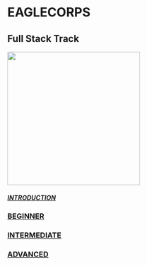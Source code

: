 # **EAGLECORPS**

## Full Stack Track

<img align="center" width="300" src="https://thehappypuppysite.com/wp-content/uploads/2017/10/Cute-Dog-Names-HP-long.jpg">

##### [INTRODUCTION](http://github.com)
### [BEGINNER](http://github.com)
### [INTERMEDIATE](http://github.com)
### [ADVANCED](http://github.com)